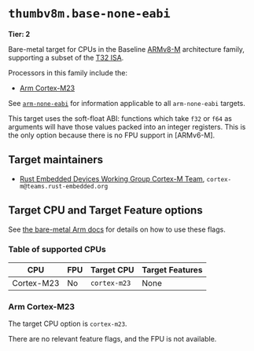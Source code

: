 # `thumbv8m.base-none-eabi`

**Tier: 2**

Bare-metal target for CPUs in the Baseline [ARMv8-M] architecture family, supporting a subset of the [T32 ISA][t32-isa].

Processors in this family include the:

* [Arm Cortex-M23][cortex-m23]

See [`arm-none-eabi`](arm-none-eabi.md) for information applicable to all `arm-none-eabi` targets.

This target uses the soft-float ABI: functions which take `f32` or `f64` as arguments will have those values packed into an integer registers. This is the only option because there is no FPU support in [ARMv6-M].

[t32-isa]: https://developer.arm.com/Architectures/T32%20Instruction%20Set%20Architecture
[ARMv8-M]: https://developer.arm.com/documentation/ddi0553/latest/
[cortex-m23]: https://developer.arm.com/Processors/Cortex-M23

## Target maintainers

* [Rust Embedded Devices Working Group Cortex-M Team](https://github.com/rust-embedded), `cortex-m@teams.rust-embedded.org`

## Target CPU and Target Feature options

See [the bare-metal Arm
docs](arm-none-eabi.md#target-cpu-and-target-feature-options) for details on how
to use these flags.

### Table of supported CPUs

| CPU         | FPU | Target CPU   | Target Features       |
| ----------- | --- | ------------ | --------------------- |
| Cortex-M23  | No  | `cortex-m23` | None                  |

### Arm Cortex-M23

The target CPU option is `cortex-m23`.

There are no relevant feature flags, and the FPU is not available.
